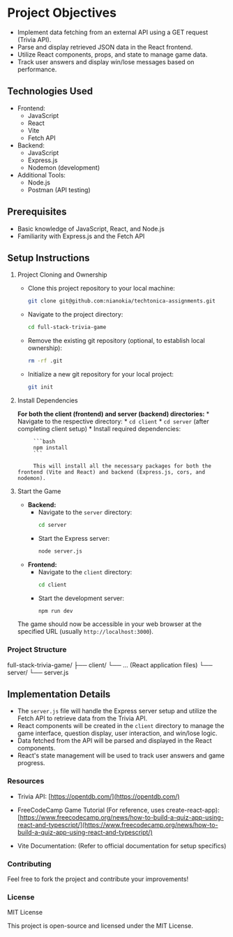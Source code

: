 # Project Objectives

* Implement data fetching from an external API using a GET request (Trivia API).
* Parse and display retrieved JSON data in the React frontend.
* Utilize React components, props, and state to manage game data.
* Track user answers and display win/lose messages based on performance.

## Technologies Used

* Frontend:
    * JavaScript
    * React
    * Vite
    * Fetch API
* Backend:
    * JavaScript
    * Express.js
    * Nodemon (development)
* Additional Tools:
    * Node.js
    * Postman (API testing)

## Prerequisites

* Basic knowledge of JavaScript, React, and Node.js
* Familiarity with Express.js and the Fetch API

## Setup Instructions

1. Project Cloning and Ownership

    * Clone this project repository to your local machine:

        ```bash
        git clone git@github.com:nianokia/techtonica-assignments.git
        ```

    * Navigate to the project directory:

        ```bash
        cd full-stack-trivia-game
        ```

    * Remove the existing git repository (optional, to establish local ownership):

        ```bash
        rm -rf .git
        ```

    * Initialize a new git repository for your local project:

        ```bash
        git init
        ```

2. Install Dependencies

    **For both the client (frontend) and server (backend) directories:**
        * Navigate to the respective directory:
            * `cd client`
            * `cd server` (after completing client setup)
        * Install required dependencies:

            ```bash
            npm install
            ```

            This will install all the necessary packages for both the frontend (Vite and React) and backend (Express.js, cors, and nodemon).

3. Start the Game

    * **Backend:**
        * Navigate to the `server` directory:
            ```bash
            cd server
            ```
        * Start the Express server:
            ```bash
            node server.js
            ```
    * **Frontend:**
        * Navigate to the `client` directory:
            ```bash
            cd client
            ```
        * Start the development server:
            ```bash
            npm run dev
            ```

    The game should now be accessible in your web browser at the specified URL (usually `http://localhost:3000`).

### Project Structure

full-stack-trivia-game/
├── client/  └── ... (React application files)
└── server/
└── server.js


## Implementation Details

* The `server.js` file will handle the Express server setup and utilize the Fetch API to retrieve data from the Trivia API.
* React components will be created in the `client` directory to manage the game interface, question display, user interaction, and win/lose logic.
* Data fetched from the API will be parsed and displayed in the React components.
* React's state management will be used to track user answers and game progress.

### Resources

* Trivia API: [https://opentdb.com/](https://opentdb.com/)
* FreeCodeCamp Game Tutorial (For reference, uses create-react-app): [https://www.freecodecamp.org/news/how-to-build-a-quiz-app-using-react-and-typescript/](https://www.freecodecamp.org/news/how-to-build-a-quiz-app-using-react-and-typescript/)   

* Vite Documentation: (Refer to official documentation for setup specifics)

### Contributing

Feel free to fork the project and contribute your improvements!

### License

MIT License

This project is open-source and licensed under the MIT License.